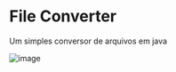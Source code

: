 # File Converter
Um simples conversor de arquivos em java

![image](https://github.com/GabrielKKKJJ/FileConverter/assets/123528138/62c6c69f-6652-4809-9c22-17ee05179f1c)

